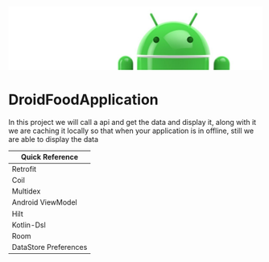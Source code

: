 ![Banner](images/Logo-new.png)

# DroidFoodApplication
In this project we will call a api and get the data and display it, along with it we are caching it locally so that when your application is in offline, still we are able to display the data

| Quick Reference |
| --- |
| Retrofit |
| Coil |
| Multidex |
| Android ViewModel |
| Hilt |
| Kotlin-Dsl |
| Room |
| DataStore Preferences |
